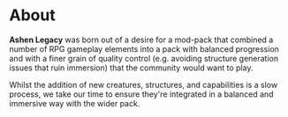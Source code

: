 # About

**Ashen Legacy** was born out of a desire for a mod-pack that combined a number of RPG gameplay elements into a pack with balanced progression and with a finer grain of quality control (e.g. avoiding structure generation issues that ruin immersion) that the community would want to play.

Whilst the addition of new creatures, structures, and capabilities is a slow process, we take our time to ensure they're integrated in a balanced and immersive way with the wider pack.